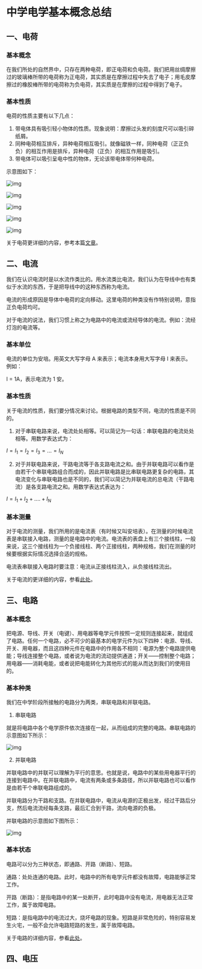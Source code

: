 # 中学电学基本概念总结

## 一、电荷

### 基本概念

在我们所处的自然界中，只存在两种电荷，即正电荷和负电荷。我们把用丝绸摩擦过的玻璃棒所带的电荷称为正电荷，其实质是在摩擦过程中失去了电子；用毛皮摩擦过的橡胶棒所带的电荷称为负电荷，其实质是在摩擦的过程中得到了电子。

### 基本性质

电荷的性质主要有以下几点：

1. 带电体具有吸引轻小物体的性质。现象说明：摩擦过头发的刻度尺可以吸引碎纸屑。
2. 同种电荷相互排斥，异种电荷相互吸引。就像磁铁一样，同种电荷（正正负负）的相互作用是排斥，异种电荷（正负）的相互作用是吸引。
3. 带电体可以吸引呈电中性的物体，无论该带电体带何种电荷。

示意图如下：

![img](picture/v2-b9aceb4a939fb1841860a1721a0bcc8d_1440w.webp)

![img](picture/v2-3a12afd1f541c08e6bfe395982d46326_1440w.webp)

![img](picture/v2-54da1e934d0f8430433084a72209192d_1440w.webp)

![img](picture/v2-082739a2786d4508364a2e393580eb73_1440w.jpeg)

![img](picture/v2-29a9118f44c42d0b33d1b1ce0142653a_1440w.jpeg)

关于电荷更详细的内容，参考本篇[文章](https://zhuanlan.zhihu.com/p/386100047)。

## 二、电流

我们在认识电流时是以水流作类比的。用水流类比电流，我们认为在导线中也有类似于水流的东西，于是把导线中的这种东西称为电流。

电流的形成原因是导体中电荷的定向移动。这里电荷的种类没有作特别说明，意指正负电荷均可。

对于电流的说法，我们习惯上称之为电路中的电流或流经导体的电流。例如：流经灯泡的电流等。

### 基本单位

电流的单位为安培。用英文大写字母 A 来表示；电流本身用大写字母 I 来表示。例如：

I = 1A，表示电流为 1 安。

### 基本性质

关于电流的性质，我们要分情况来讨论。根据电路的类型不同，电流的性质是不同的。

1. 对于串联电路来说，电流处处相等。可以简记为一句话：串联电路的电流处处相等。用数学表达式为：

$I=I_1=I_2=I_3=...=I_N$

2. 对于并联电路来说，干路电流等于各支路电流之和。由于并联电路可以看作是由若干个串联电路组合而成的，因此并联电路是比串联电路更复杂的电路，其电流变化与串联电路也是不同的，我们可以简记为并联电流的总电流（干路电流）是各支路电流之和。用数学表达式表达为：

$I=I_1+I_2+....+I_N$

### 基本测量

对于电流的测量，我们所用的是电流表（有时候又叫安培表）。在测量的时候电流表是串联接入电路，测量的是电路中的电流。电流表的表盘上有三个接线柱，一般来说，这三个接线柱为一个负接线柱、两个正接线柱，两种规格，我们在测量的时候要根据实际情况选择合适的规格。

电流表串联接入电路时要注意：电流从正接线柱流入，从负接线柱流出。

关于电流的更详细的内容，参看[此处](https://zhuanlan.zhihu.com/p/404330451)。

## 三、电路

### 基本概念

把电源、导线、开关（电键）、用电器等电学元件按照一定规则连接起来，就组成了电路。任何一个电路，必不可少的最基本的电学元件为以下四种：电源、导线、开关、用电器，而且这四种元件在电路中的作用各不相同：电源为整个电路提供电能；导线连接整个电路，或者说为电流的流动提供通道；开关——控制整个电路；用电器——消耗电能，或者说把电能转化为其他形式的能从而达到我们的使用目的。

### 基本种类

我们在中学阶段所接触的电路分为两类，串联电路和并联电路。

1. 串联电路

就是将电路中各个电学原件依次连接在一起，从而组成的完整的电路。串联电路的示意图如下所示：

![img](picture/v2-e2f2fa1b7aed230013d83ef2609f8f4e_1440w.webp)

2. 并联电路

并联电路中的并联可以理解为平行的意思。也就是说，电路中的某些用电器平行的连接到电路中。在并联电路中，电流有两条或多条路径，所以并联电路也可以看作是由若干个串联电路组成的。

并联电路分为干路和支路。在并联电路中，电流从电源的正极出发，经过干路后分支，然后电流流经每条支路，最后汇合到干路，流向电源的负极。

并联电路的示意图如下图所示：

![img](picture/v2-7d9979356b5a5c2c85f978a0f4750351_1440w.webp)

### 基本状态

电路可以分为三种状态，即通路、开路（断路）、短路。

通路：处处连通的电路。此时，电路中的所有电学元件都没有故障，电路能够正常工作。

开路（断路）：是指电路中的某一处断开，此时电路中没有电流，用电器无法正常工作，属于故障电路。

短路：是指电路中的电流过大，烧坏电路的现象。短路是非常危险的，特别容易发生火宅，一般不会允许电路短路的发生，属于故障电路。

关于电路的详细内容，参看[此处](https://zhuanlan.zhihu.com/p/404330856)。

## 四、电压


